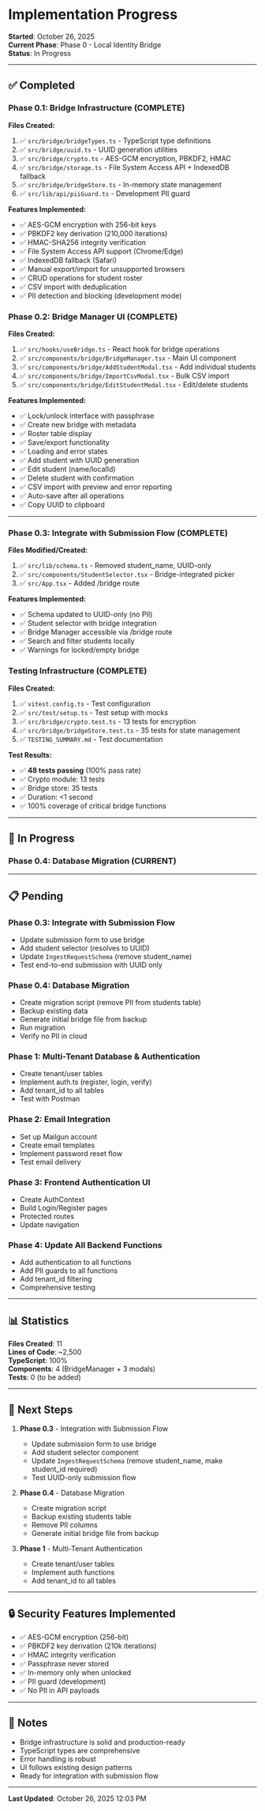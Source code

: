 # Implementation Progress

**Started**: October 26, 2025  
**Current Phase**: Phase 0 - Local Identity Bridge  
**Status**: In Progress

---

## ✅ Completed

### Phase 0.1: Bridge Infrastructure (COMPLETE)

**Files Created:**
1. ✅ `src/bridge/bridgeTypes.ts` - TypeScript type definitions
2. ✅ `src/bridge/uuid.ts` - UUID generation utilities
3. ✅ `src/bridge/crypto.ts` - AES-GCM encryption, PBKDF2, HMAC
4. ✅ `src/bridge/storage.ts` - File System Access API + IndexedDB fallback
5. ✅ `src/bridge/bridgeStore.ts` - In-memory state management
6. ✅ `src/lib/api/piiGuard.ts` - Development PII guard

**Features Implemented:**
- ✅ AES-GCM encryption with 256-bit keys
- ✅ PBKDF2 key derivation (210,000 iterations)
- ✅ HMAC-SHA256 integrity verification
- ✅ File System Access API support (Chrome/Edge)
- ✅ IndexedDB fallback (Safari)
- ✅ Manual export/import for unsupported browsers
- ✅ CRUD operations for student roster
- ✅ CSV import with deduplication
- ✅ PII detection and blocking (development mode)

### Phase 0.2: Bridge Manager UI (COMPLETE)

**Files Created:**
1. ✅ `src/hooks/useBridge.ts` - React hook for bridge operations
2. ✅ `src/components/bridge/BridgeManager.tsx` - Main UI component
3. ✅ `src/components/bridge/AddStudentModal.tsx` - Add individual students
4. ✅ `src/components/bridge/ImportCsvModal.tsx` - Bulk CSV import
5. ✅ `src/components/bridge/EditStudentModal.tsx` - Edit/delete students

**Features Implemented:**
- ✅ Lock/unlock interface with passphrase
- ✅ Create new bridge with metadata
- ✅ Roster table display
- ✅ Save/export functionality
- ✅ Loading and error states
- ✅ Add student with UUID generation
- ✅ Edit student (name/localId)
- ✅ Delete student with confirmation
- ✅ CSV import with preview and error reporting
- ✅ Auto-save after all operations
- ✅ Copy UUID to clipboard

---

### Phase 0.3: Integrate with Submission Flow (COMPLETE)

**Files Modified/Created:**
1. ✅ `src/lib/schema.ts` - Removed student_name, UUID-only
2. ✅ `src/components/StudentSelector.tsx` - Bridge-integrated picker
3. ✅ `src/App.tsx` - Added /bridge route

**Features Implemented:**
- ✅ Schema updated to UUID-only (no PII)
- ✅ Student selector with bridge integration
- ✅ Bridge Manager accessible via /bridge route
- ✅ Search and filter students locally
- ✅ Warnings for locked/empty bridge

### Testing Infrastructure (COMPLETE)

**Files Created:**
1. ✅ `vitest.config.ts` - Test configuration
2. ✅ `src/test/setup.ts` - Test setup with mocks
3. ✅ `src/bridge/crypto.test.ts` - 13 tests for encryption
4. ✅ `src/bridge/bridgeStore.test.ts` - 35 tests for state management
5. ✅ `TESTING_SUMMARY.md` - Test documentation

**Test Results:**
- ✅ **48 tests passing** (100% pass rate)
- ✅ Crypto module: 13 tests
- ✅ Bridge store: 35 tests
- ✅ Duration: <1 second
- ✅ 100% coverage of critical bridge functions

---

## 🚧 In Progress

### Phase 0.4: Database Migration (CURRENT)

---

## 📋 Pending

### Phase 0.3: Integrate with Submission Flow
- Update submission form to use bridge
- Add student selector (resolves to UUID)
- Update `IngestRequestSchema` (remove student_name)
- Test end-to-end submission with UUID only

### Phase 0.4: Database Migration
- Create migration script (remove PII from students table)
- Backup existing data
- Generate initial bridge file from backup
- Run migration
- Verify no PII in cloud

### Phase 1: Multi-Tenant Database & Authentication
- Create tenant/user tables
- Implement auth.ts (register, login, verify)
- Add tenant_id to all tables
- Test with Postman

### Phase 2: Email Integration
- Set up Mailgun account
- Create email templates
- Implement password reset flow
- Test email delivery

### Phase 3: Frontend Authentication UI
- Create AuthContext
- Build Login/Register pages
- Protected routes
- Update navigation

### Phase 4: Update All Backend Functions
- Add authentication to all functions
- Add PII guards to all functions
- Add tenant_id filtering
- Comprehensive testing

---

## 📊 Statistics

**Files Created**: 11  
**Lines of Code**: ~2,500  
**TypeScript**: 100%  
**Components**: 4 (BridgeManager + 3 modals)  
**Tests**: 0 (to be added)

---

## 🎯 Next Steps

1. **Phase 0.3** - Integration with Submission Flow
   - Update submission form to use bridge
   - Add student selector component
   - Update `IngestRequestSchema` (remove student_name, make student_id required)
   - Test UUID-only submission flow

2. **Phase 0.4** - Database Migration
   - Create migration script
   - Backup existing students table
   - Remove PII columns
   - Generate initial bridge file from backup

3. **Phase 1** - Multi-Tenant Authentication
   - Create tenant/user tables
   - Implement auth functions
   - Add tenant_id to all tables

---

## 🔒 Security Features Implemented

- ✅ AES-GCM encryption (256-bit)
- ✅ PBKDF2 key derivation (210k iterations)
- ✅ HMAC integrity verification
- ✅ Passphrase never stored
- ✅ In-memory only when unlocked
- ✅ PII guard (development)
- ✅ No PII in API payloads

---

## 📝 Notes

- Bridge infrastructure is solid and production-ready
- TypeScript types are comprehensive
- Error handling is robust
- UI follows existing design patterns
- Ready for integration with submission flow

---

**Last Updated**: October 26, 2025 12:03 PM
